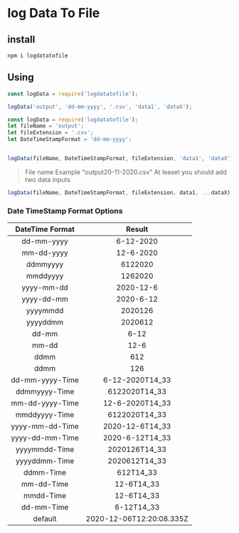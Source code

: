 # log Data To File

## install

```shell
npm i logdatatofile
```

## Using

```js
const logData = require('logdatatofile');

logData('output', 'dd-mm-yyyy', '.csv', 'data1', 'dataX');
```

```js
const logData = require('logdatatofile');
let fileName = 'output';
let fileExtension = '.csv';
let DateTimeStampFormat = 'dd-mm-yyyy';


logData(fileName, DateTimeStampFormat, fileExtension, 'data1', 'dataX');
```

>File name Example "output20-11-2020.csv"
>At leaset you should add two data inputs

```js
logData(fileName, DateTimeStampFormat, fileExtension, data1, ...dataX)
```

### Date TimeStamp Format Options

| DateTime Format | Result                   |
|:---------------:|:------------------------:|
|    dd-mm-yyyy   |        6-12-2020         |
|    mm-dd-yyyy   |        12-6-2020         |
|     ddmmyyyy    |         6122020          |
|     mmddyyyy    |  1262020                 |
|    yyyy-mm-dd   | 2020-12-6                |
|    yyyy-dd-mm   | 2020-6-12                |
|     yyyymmdd    |  2020126                 |
|     yyyyddmm    |  2020612                 |
|       dd-mm     |   6-12                   |
|       mm-dd     |   12-6                   |
|       ddmm      |    612                   |
|       ddmm      |    126                   |
| dd-mm-yyyy-Time |  6-12-2020T14_33         |
| ddmmyyyy-Time   |  6122020T14_33           |
| mm-dd-yyyy-Time |  12-6-2020T14_33         |
| mmddyyyy-Time   |  6122020T14_33           |
| yyyy-mm-dd-Time |  2020-12-6T14_33         |
| yyyy-dd-mm-Time |  2020-6-12T14_33         |
| yyyymmdd-Time   |  2020126T14_33           |
| yyyyddmm-Time   |  2020612T14_33           |
| ddmm-Time       |  612T14_33               |
| mm-dd-Time      |  12-6T14_33              |
| mmdd-Time       |  12-6T14_33              |
| dd-mm-Time      |  6-12T14_33              |
| default         | 2020-12-06T12:20:08.335Z |
